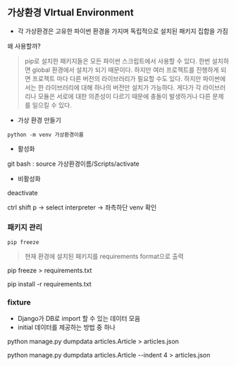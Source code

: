 ## 가상환경 VIrtual Environment

* 각 가상환경은 고유한 파이썬 환경을 가지며 독립적으로 설치된 패키지 집합을 가짐



왜 사용할까?

> pip로 설치한 패키지들은 모든 파이썬 스크립트에서 사용할 수 있다. 한번 설치하면 global 환경에서 설치가 되기 때문이다. 하지만 여러 프로젝트를 진행하게 되면 프로젝트 마다 다른 버전의 라이브러리가 필요할 수도 있다. 하지만 파이썬에서는 한 라이브러리에 대해 하나의 버전만 설치가 가능하다. 게다가 각 라이브러리나 모듈은 서로에 대한 의존성이 다르기 때문에 충돌이 발생하거나 다른 문제를 일으킬 수 있다.



* 가상 환경 만들기

`python -m venv 가상환경이름`

* 활성화

git bash : source 가상환경이름/Scripts/activate

* 비활성화

deactivate



ctrl shift p -> select interpreter -> 좌측하단 venv 확인



### 패키지 관리

`pip freeze`

> 현재 환경에 설치된 패키지를 requirements format으로 출력

pip freeze > requirements.txt

pip install -r requirements.txt



### fixture

* Django가 DB로 import 할 수 있는 데이터 모음
* initial 데이터를 제공하는 방법 중 하나



python manage.py dumpdata articles.Article > articles.json

python manage.py dumpdata articles.Article --indent 4 > articles.json


